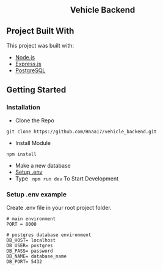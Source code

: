 <!-- HEADER -->
<div align="center">
  <h2 align="center">Vehicle Backend</h2>
</div>

<!-- ABOUT THE PROJECT -->
## Project Built With
This project was built with:
- [Node.js](https://nodejs.org/en/)
- [Express.js](https://expressjs.com/)
- [PostgreSQL](https://www.postgresql.org/)

<!-- GETTING STARTED -->
## Getting Started

### Installation
- Clone the Repo
```
git clone https://github.com/Hnaa17/vehicle_backend.git
```
- Install Module
```
npm install
```
- Make a new database
- <a href="#setup-env-example">Setup .env</a>
- Type ` npm run dev` To Start Development

### Setup .env example
Create .env file in your root project folder.
```env
# main environment
PORT = 8000

# postgres database environment
DB_HOST= localhost
DB_USER= postgres
DB_PASS= password
DB_NAME= database_name
DB_PORT= 5432

